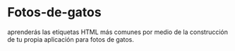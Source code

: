 # Fotos-de-gatos
aprenderás las etiquetas HTML más comunes por medio de la construcción de tu propia aplicación para fotos de gatos.
